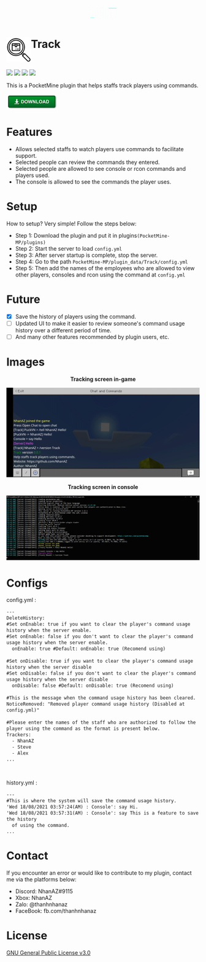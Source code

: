 ![NhanAZ](images/NhanAZ.gif)

<h1>Track<img src="images/icon.png" height="64" width="64"  align="left"></img></h1><br/>

[![](https://poggit.pmmp.io/shield.state/Track)](https://poggit.pmmp.io/p/Track) [![](https://poggit.pmmp.io/shield.api/Track)](https://poggit.pmmp.io/p/Track) [![](https://poggit.pmmp.io/shield.dl.total/Track)](https://poggit.pmmp.io/p/Track) [![](https://poggit.pmmp.io/shield.dl/Track)](https://poggit.pmmp.io/p/Track)

This is a PocketMine plugin that helps staffs track players using commands.<br/>

<!-- <div align="center"> -->
<a href="https://poggit.pmmp.io/r/136167/Track.phar" target="_blank" title="Click to download the plugin">
  <img src="images/download.png" </img>
</a>
<!-- </div> -->

# Features
- Allows selected staffs to watch players use commands to facilitate support.
- Selected people can review the commands they entered.
- Selected people are allowed to see console or rcon commands and players used.
- The console is allowed to see the commands the player uses.

# Setup
How to setup? Very simple! Follow the steps below:
- Step 1: Download the plugin and put it in plugins`(PocketMine-MP/plugins)`
- Step 2: Start the server to load `config.yml`
- Step 3: After server startup is complete, stop the server.
- Step 4: Go to the path `PocketMine-MP/plugin_data/Track/config.yml`
- Step 5: Then add the names of the employees who are allowed to view other players, consoles and rcon using the command at `config.yml`

# Future
- [X] Save the history of players using the command.
- [ ] Updated UI to make it easier to review someone's command usage history over a different period of time.
- [ ] And many other features recommended by plugin users, etc.

# Images
<div align="center"> <b>Tracking screen in-game</b> </div>

![ingame](images/ingame.jpg)

<div align="center"> <b>Tracking screen in console</b> </div>

![incls](images/incls.png)

# Configs
config.yml :
```
---
DeleteHistory:
#Set onEnable: true if you want to clear the player's command usage history when the server enable.
#Set onEnable: false if you don't want to clear the player's command usage history when the server enable.
  onEnable: true #Default: onEnable: true (Recomend using)

#Set onDisable: true if you want to clear the player's command usage history when the server disable
#Set onDisable: false if you don't want to clear the player's command usage history when the server disable
  onDisable: false #Default: onDisable: true (Recomend using)

#This is the message when the command usage history has been cleared.
NoticeRemoved: "Removed player command usage history (Disabled at config.yml)"

#Please enter the names of the staff who are authorized to follow the player using the command as the format is present below.
Trackers:
  - NhanAZ
  - Steve
  - Alex
...
```

<br/>

history.yml :
```
---
#This is where the system will save the command usage history.
'Wed 18/08/2021 03:57:24(AM) : Console': say Hi.
'Wed 18/08/2021 03:57:31(AM) : Console': say This is a feature to save the history
  of using the command.
...
```

# Contact
If you encounter an error or would like to contribute to my plugin, contact me via the platforms below:
- Discord: NhanAZ#9115
- Xbox: NhanAZ
- Zalo: @thanhnhanaz
- FaceBook: fb.com/thanhnhanaz

# License
[GNU General Public License v3.0](https://www.gnu.org/licenses/gpl-3.0.html)
